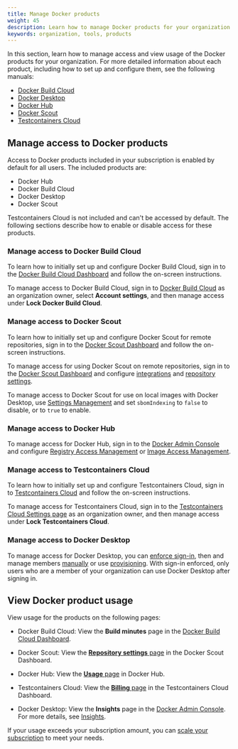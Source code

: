 ```yaml
---
title: Manage Docker products
weight: 45
description: Learn how to manage Docker products for your organization
keywords: organization, tools, products
---
```


In this section, learn how to manage access and view usage of the Docker
products for your organization. For more detailed information about each
product, including how to set up and configure them, see the following manuals:

- [Docker Build Cloud](../../build-cloud/_index.md)
- [Docker Desktop](../../desktop/_index.md)
- [Docker Hub](../../docker-hub/_index.md)
- [Docker Scout](../../scout/_index.md)
- [Testcontainers Cloud](https://testcontainers.com/cloud/docs/#getting-started)

## Manage access to Docker products

Access to Docker products included in your subscription is enabled by default
for all users. The included products are:

- Docker Hub
- Docker Build Cloud
- Docker Desktop
- Docker Scout

Testcontainers Cloud is not included and can't be accessed by default. The
following sections describe how to enable or disable access for these products.

### Manage access to Docker Build Cloud

To learn how to initially set up and configure Docker Build Cloud, sign in to
the [Docker Build Cloud Dashboard](https://app.docker.com/build) and follow the
on-screen instructions.

To manage access to Docker Build Cloud, sign in to [Docker Build
Cloud](http://app.docker.com/build) as an organization owner, select **Account
settings**, and then manage access under **Lock Docker Build Cloud**.

### Manage access to Docker Scout

To learn how to initially set up and configure Docker Scout for remote
repositories, sign in to the [Docker Scout Dashboard](https://scout.docker.com/)
and follow the on-screen instructions.

To manage access for using Docker Scout on remote repositories, sign in to the
[Docker Scout Dashboard](https://scout.docker.com/) and configure
[integrations](../../scout/explore/dashboard.md#integrations) and [repository
settings](../../scout/explore/dashboard.md#repository-settings).

To manage access to Docker Scout for use on local images with Docker Desktop, use
[Settings
Management](../../security/for-admins/hardened-desktop/settings-management/_index.md)
and set `sbomIndexing` to `false` to disable, or to `true` to enable.

### Manage access to Docker Hub

To manage access for Docker Hub, sign in to the [Docker Admin Console](https://app.docker.com/admin) and configure [Registry Access
Management](../../security/for-admins/hardened-desktop/registry-access-management.md)
or [Image Access
Management](../../security/for-admins/hardened-desktop/image-access-management.md).

### Manage access to Testcontainers Cloud

To learn how to initially set up and configure Testcontainers Cloud, sign in to
[Testcontainers Cloud](https://app.testcontainers.cloud/) and follow the
on-screen instructions.

To manage access for Testcontainers Cloud, sign in to the [Testcontainers Cloud
Settings page](https://app.testcontainers.cloud/dashboard/settings) as
an organization owner, and then manage access under **Lock Testcontainers
Cloud**.

### Manage access to Docker Desktop

To manage access for Docker Desktop, you can [enforce
sign-in](../../security/for-admins/enforce-sign-in/_index.md), then and manage
members [manually](./members.md) or use
[provisioning](../../security/for-admins/provisioning/_index.md). With sign-in
enforced, only users who are a member of your organization can use Docker
Desktop after signing in.

## View Docker product usage

View usage for the products on the following pages:

- Docker Build Cloud: View the **Build minutes** page in the [Docker Build Cloud
  Dashboard](http://app.docker.com/build).

- Docker Scout: View the [**Repository settings**
  page](https://scout.docker.com/settings/repos) in the Docker Scout
  Dashboard.

- Docker Hub: View the [**Usage** page](https://hub.docker.com/usage) in Docker
  Hub.

- Testcontainers Cloud: View the [**Billing**
  page](https://app.testcontainers.cloud/dashboard/billing) in the
  Testcontainers Cloud Dashboard.

- Docker Desktop: View the **Insights** page in the [Docker Admin Console](https://app.docker.com/admin). For more details, see
  [Insights](./insights.md).

If your usage exceeds your subscription amount, you can [scale your
subscription](../../subscription/scale.md) to meet your needs.